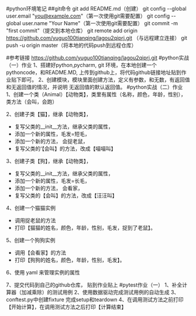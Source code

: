 #python环境笔记
##git命令
git add README.md（创建）
git config --global user.email "you@example.com"（第一次使用git需要配置）
git config --global user.name "Your Name"（第一次使用git需要配置）
git commit -m "first commit"（提交到本地仓库）
git remote add origin https://github.com/yuguo100tianqing/lagou2qiprj.git （与远程建立连接）
git push -u origin master（将本地的代码push到远程仓库）

#参考链接
https://github.com/yuguo100tianqing/lagou2qiprj.git
#python实战（一）作业
1、搭建好python,pycharm, git 环境，在本地创建一个pythoncode，和README.MD, 上传到github上，将代码github链接地址贴到作业贴下即可。 
2、创建模块，模块里面创建方法，定义有参数，和无数，有返回值和无返回值的情况，并说明 无返回值的默认返回值。
#python实战（二）作业
1、创建一个类（Animal）【动物类】，类里有属性（名称，颜色，年龄，性别），类方法（会叫，会跑）

2、创建子类【猫】，继承【动物类】，
- 复写父类的__init__方法，继承父类的属性，
- 添加一个新的属性，毛发=短毛，
- 添加一个新的方法， 会捉老鼠，
- 复写父类的‘【会叫】的方法，改成【喵喵叫】

3、创建子类【狗】，继承【动物类】，
- 复写父类的__init__方法，继承父类的属性，
- 添加一个新的属性，毛发=长毛，
- 添加一个新的方法， 会看家，
- 复写父类的【会叫】的方法，改成【汪汪叫】

4、创建一个猫猫实例
- 调用捉老鼠的方法
- 打印【猫猫的姓名，颜色，年龄，性别，毛发，捉到了老鼠】。

5、创建一个狗狗实例
- 调用【会看家】的方法
- 打印【狗狗的姓名，颜色，年龄，性别，毛发】。

6、使用 yaml 来管理实例的属性

7、提交代码到自己的github仓库， 贴到作业贴上
#pytest作业（一）
1、补全计算器（加减乘除）的测试用例
2、使用数据驱动完成测试用例的自动生成
3、conftest.py中创建fixture 完成setup和teardown
4、在调用测试方法之前打印【开始计算】，在调用测试方法之后打印【计算结束】


